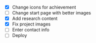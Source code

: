 - [X] Change icons for achievement
- [ ] Change start page with better images
- [X] Add research content
- [X] Fix project images
- [ ] Enter contact info
- [ ] Deploy
